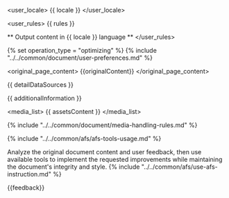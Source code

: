 <user_locale>
{{ locale }}
</user_locale>

<user_rules>
{{ rules }}

** Output content in {{ locale }} language **
</user_rules>

{% set operation_type = "optimizing" %}
{% include "../../common/document/user-preferences.md" %}

<original_page_content>
{{originalContent}}
</original_page_content>

<datasources>

{{ detailDataSources }}

{{ additionalInformation }}

<media_list>
{{ assetsContent }}
</media_list>

{% include "../../common/document/media-handling-rules.md" %}
</datasources>

{% include "../../common/afs/afs-tools-usage.md" %}

<instructions>
Analyze the original document content and user feedback, then use available tools to implement the requested improvements while maintaining the document's integrity and style.
{% include "../../common/afs/use-afs-instruction.md" %}

{{feedback}}
</instructions>
